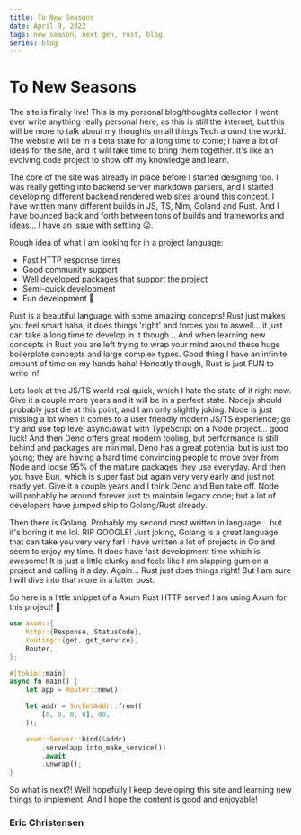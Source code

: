 ```yaml
---
title: To New Seasons
date: April 9, 2022
tags: new season, next gen, rust, blog
series: blog
---
```


# To New Seasons

The site is finally live! This is my personal blog/thoughts collector. I wont ever write anything really personal here, as this is still the internet, but this will be more to talk about my thoughts on all things Tech around the world. The website will be in a beta state for a long time to come; I have a lot of ideas for the site, and it will take time to bring them together. It's like an evolving code project to show off my knowledge and learn.

The core of the site was already in place before I started designing too. I was really getting into backend server markdown parsers, and I started developing different backend rendered web sites around this concept. I have written many different builds in JS, TS, Nim, Goland and Rust. And I have bounced back and forth between tons of builds and frameworks and ideas... I have an issue with settling 😛.

Rough idea of what I am looking for in a project language:

- Fast HTTP response times
- Good community support
- Well developed packages that support the project
- Semi-quick development
- Fun development 🎉

Rust is a beautiful language with some amazing concepts! Rust just makes you feel smart haha; it does things 'right' and forces you to aswell... it just can take a long time to develop in it though... And when learning new concepts in Rust you are left trying to wrap your mind around these huge boilerplate concepts and large complex types. Good thing I have an infinite amount of time on my hands haha! Honestly though, Rust is just FUN to write in!

Lets look at the JS/TS world real quick, which I hate the state of it right now. Give it a couple more years and it will be in a perfect state. Nodejs should probably just die at this point, and I am only slightly joking. Node is just missing a lot when it comes to a user friendly modern JS/TS experience; go try and use top level async/await with TypeScript on a Node project... good luck! And then Deno offers great modern tooling, but performance is still behind and packages are minimal. Deno has a great potential but is just too young; they are having a hard time convincing people to move over from Node and loose 95% of the mature packages they use everyday. And then you have Bun, which is super fast but again very very early and just not ready yet. Give it a couple years and I think Deno and Bun take off. Node will probably be around forever just to maintain legacy code; but a lot of developers have jumped ship to Golang/Rust already.

Then there is Golang. Probably my second most written in language... but it's boring it me lol. RIP GOOGLE! Just joking, Golang is a great language that can take you very very far! I have written a lot of projects in Go and seem to enjoy my time. It does have fast development time which is awesome! It is just a little clunky and feels like I am slapping gum on a project and calling it a day. Again... Rust just does things right! But I am sure I will dive into that more in a latter post.

So here is a little snippet of a Axum Rust HTTP server! I am using Axum for this project! 🚀

```rs
use axum::{
    http::{Response, StatusCode},
    routing::{get, get_service},
    Router,
};

#[tokio::main]
async fn main() {
    let app = Router::new();

    let addr = SocketAddr::from((
        [0, 0, 0, 0], 80,
    ));

    axum::Server::bind(&addr)
        .serve(app.into_make_service())
        .await
        .unwrap();
}
```

So what is next?! Well hopefully I keep developing this site and learning new things to implement. And I hope the content is good and enjoyable!

### Eric Christensen
